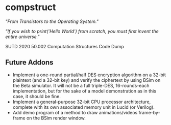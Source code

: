 # compstruct

_"From Transistors to the Operating System."_

_"If you wish to print('Hello World') from scratch, you must first invent the entire universe."_

SUTD 2020 50.002 Computation Structures Code Dump

## Future Addons

- Implement a one-round partial/half DES encryption algorithm on a 32-bit plaintext (and a 32-bit key) and verify the ciphertext by using BSim on the Beta simulator. It will not be a full triple-DES, 16-rounds-each implementation, but for the sake of a model demonstration as in this case, it should be fine.
- Implement a general-purpose 32-bit CPU processor architecture, complete with its own associated memory unit in Lucid (or Verilog).
- Add demo program of a method to draw animations/videos frame-by-frame on the BSim render window.
